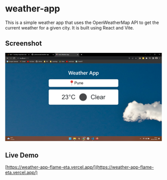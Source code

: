 # weather-app

This is a simple weather app that uses the OpenWeatherMap API to get the current weather for a given city. It is built using React and Vite.

## Screenshot

<img src= "./client/src/assets/demo1.png">

## Live Demo

[https://weather-app-flame-eta.vercel.app/](https://weather-app-flame-eta.vercel.app/)
